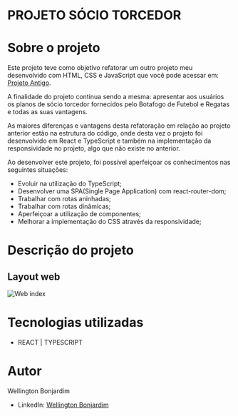 # PROJETO SÓCIO TORCEDOR

# Sobre o projeto

Este projeto teve como objetivo refatorar um outro projeto meu desenvolvido com HTML, CSS e JavaScript que você pode acessar em: [Projeto Antigo](https://github.com/wellington-bonjardim/seja-socio).

A finalidade do projeto continua sendo a mesma: apresentar aos usuários os planos de sócio torcedor fornecidos pelo Botafogo de Futebol e Regatas e todas as suas vantagens. 

As maiores diferenças e vantagens desta refatoração em relação ao projeto anterior estão na estrutura do código, onde desta vez o projeto foi desenvolvido em React e TypeScript e também na implementação da responsividade no projeto, algo que não existe no anterior.

Ao desenvolver este projeto, foi possível aperfeiçoar os conhecimentos nas seguintes situações:
- Evoluir na utilização do TypeScript;
- Desenvolver uma SPA(Single Page Application) com react-router-dom;
- Trabalhar com rotas aninhadas;
- Trabalhar com rotas dinâmicas;
- Aperfeiçoar a utilização de componentes;
- Melhorar a implementação do CSS através da responsividade;

# Descrição do projeto

## Layout web
![Web index](https://github.com/wellington-bonjardim/socio-torcedor-react/blob/master/public/assets/socio_torcedor.gif)

# Tecnologias utilizadas

- REACT | TYPESCRIPT

# Autor

Wellington Bonjardim

- LinkedIn: [Wellington Bonjardim](https://www.linkedin.com/in/wellington-bonjardim/)
